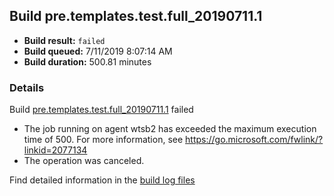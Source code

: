 ## Build pre.templates.test.full_20190711.1
- **Build result:** `failed`
- **Build queued:** 7/11/2019 8:07:14 AM
- **Build duration:** 500.81 minutes
### Details
Build [pre.templates.test.full_20190711.1](https://winappstudio.visualstudio.com/web/build.aspx?pcguid=a4ef43be-68ce-4195-a619-079b4d9834c2&builduri=vstfs%3a%2f%2f%2fBuild%2fBuild%2f29475) failed

+ The job running on agent wtsb2 has exceeded the maximum execution time of 500. For more information, see https://go.microsoft.com/fwlink/?linkid=2077134 
+ The operation was canceled.

Find detailed information in the [build log files](https://uwpctdiags.blob.core.windows.net/buildlogs/pre.templates.test.full_20190711.1_logs.zip)
